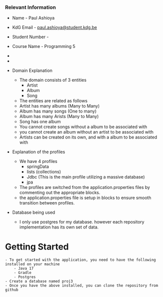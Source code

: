 
### Relevant Information
- Name - Paul Ashioya
- KdG Email - paul.ashioya@student.kdg.be
- Student Number - 
- Course Name - Programming 5
- 
- 

- Domain Explanation
    - The domain consists of 3 entities 
      - Artist
      - Album
      - Song
    - The entities are related as follows
    - Artist has many albums (Many to Many)
    - Album has many songs (One to many)
    - Album has many Arists (Many to Many)
    - Song has one album
    - You cannot create songs without a album to be associated with
    - you cannot create an album without an artist to be associated with
    - Artists can be created on its own, and with a album to be associated with
- Explanation of the profiles
  - We have 4 profiles
    - springData
    - lists (collections)
    - Jdbc  (This is the main profile utilizing a massive database)
    - jpa
  - The profiles are switched from the application.properties files by commenting out the appropriate blocks.
  - the application.properties file is setup in blocks to ensure smooth transition between profiles.
- Database being used
  - I only use postgres for my database. however each repository implementation has its own set of data.
# Getting Started
    - To get started with the application, you need to have the following installed on your machine
        - Java 17
        - Gradle
        - Postgres
    - Create a database named proj3
    - Once you have the above installed, you can clone the repository from github


